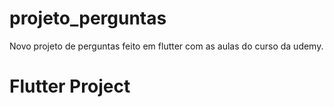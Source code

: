 # projeto_perguntas

Novo projeto de perguntas feito em flutter com as aulas do curso da udemy.

# Flutter Project